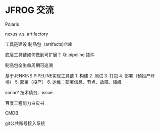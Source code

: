 # JFROG 交流

Polaris

nexus v.s. artifactory

工具链建设  制品包（artifacts)仓库

底层工具链如何做到可扩展？
Q: pipeline 插件

制品包全生命周期可追溯


基于JENKINS PIPELINE实现工具链
    1. 构建
    2. 测试
    3. 打包
    4. 部署（预投产环境）
    5. 部署（投产）
    6. 运维：部署信息、节点、故障、降级


sonar? 技术债务、issue


百度工程能力白皮书


CMDB

git公共账号接入系统
